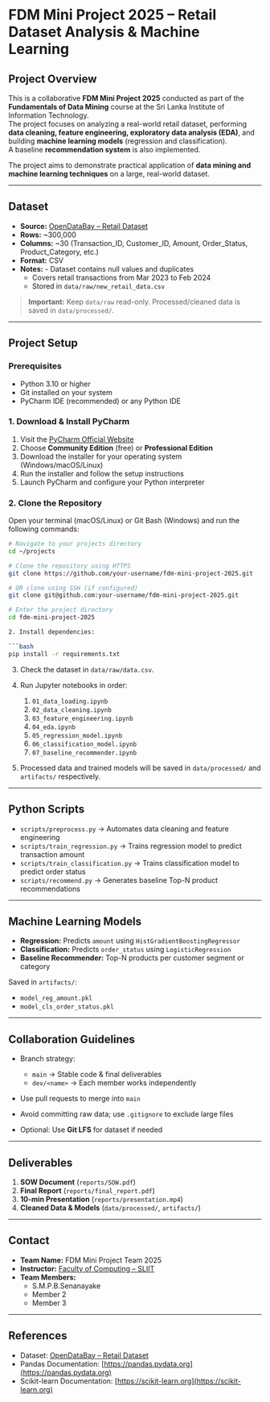 # FDM Mini Project 2025 – Retail Dataset Analysis & Machine Learning

## Project Overview
This is a collaborative **FDM Mini Project 2025** conducted as part of the **Fundamentals of Data Mining** course at the Sri Lanka Institute of Information Technology.  
The project focuses on analyzing a real-world retail dataset, performing **data cleaning, feature engineering, exploratory data analysis (EDA)**, and building **machine learning models** (regression and classification).  
A baseline **recommendation system** is also implemented.  

The project aims to demonstrate practical application of **data mining and machine learning techniques** on a large, real-world dataset.  

---

## Dataset
- **Source:** [OpenDataBay – Retail Dataset](https://www.opendatabay.com/data/consumer/327c5b3c-9f40-45bb-a79b-d5e2c9abc68a)
- **Rows:** ~300,000
- **Columns:** ~30 (Transaction_ID, Customer_ID, Amount, Order_Status, Product_Category, etc.)
- **Format:** CSV
- **Notes:** - Dataset contains null values and duplicates  
  - Covers retail transactions from Mar 2023 to Feb 2024  
  - Stored in `data/raw/new_retail_data.csv`  

> **Important:** Keep `data/raw` read-only. Processed/cleaned data is saved in `data/processed/`.

---
## Project Setup

### Prerequisites
- Python 3.10 or higher
- Git installed on your system
- PyCharm IDE (recommended) or any Python IDE

### 1. Download & Install PyCharm

1. Visit the [PyCharm Official Website](https://www.jetbrains.com/pycharm/download/)
2. Choose **Community Edition** (free) or **Professional Edition**
3. Download the installer for your operating system (Windows/macOS/Linux)
4. Run the installer and follow the setup instructions
5. Launch PyCharm and configure your Python interpreter

### 2. Clone the Repository

Open your terminal (macOS/Linux) or Git Bash (Windows) and run the following commands:

```bash
# Navigate to your projects directory
cd ~/projects

# Clone the repository using HTTPS
git clone https://github.com/your-username/fdm-mini-project-2025.git

# OR clone using SSH (if configured)
git clone git@github.com:your-username/fdm-mini-project-2025.git

# Enter the project directory
cd fdm-mini-project-2025

2. Install dependencies:

```bash
pip install -r requirements.txt
```

3. Check the dataset in `data/raw/data.csv`.

4. Run Jupyter notebooks in order:

   1. `01_data_loading.ipynb`
   2. `02_data_cleaning.ipynb`
   3. `03_feature_engineering.ipynb`
   4. `04_eda.ipynb`
   5. `05_regression_model.ipynb`
   6. `06_classification_model.ipynb`
   7. `07_baseline_recommender.ipynb`

5. Processed data and trained models will be saved in `data/processed/` and `artifacts/` respectively.

---

## Python Scripts

* `scripts/preprocess.py` → Automates data cleaning and feature engineering
* `scripts/train_regression.py` → Trains regression model to predict transaction amount
* `scripts/train_classification.py` → Trains classification model to predict order status
* `scripts/recommend.py` → Generates baseline Top-N product recommendations

---

## Machine Learning Models

* **Regression:** Predicts `amount` using `HistGradientBoostingRegressor`
* **Classification:** Predicts `order_status` using `LogisticRegression`
* **Baseline Recommender:** Top-N products per customer segment or category

Saved in `artifacts/`:

* `model_reg_amount.pkl`
* `model_cls_order_status.pkl`

---

## Collaboration Guidelines

* Branch strategy:

  * `main` → Stable code & final deliverables
  * `dev/<name>` → Each member works independently
* Use pull requests to merge into `main`
* Avoid committing raw data; use `.gitignore` to exclude large files
* Optional: Use **Git LFS** for dataset if needed

---

## Deliverables

1. **SOW Document** (`reports/SOW.pdf`)
2. **Final Report** (`reports/final_report.pdf`)
3. **10-min Presentation** (`reports/presentation.mp4`)
4. **Cleaned Data & Models** (`data/processed/`, `artifacts/`)

---

## Contact

* **Team Name:** FDM Mini Project Team 2025
* **Instructor:** [Faculty of Computing – SLIIT](https://www.sliit.lk)
* **Team Members:**
    * S.M.P.B.Senanayake
    * Member 2
    * Member 3

---

## References

* Dataset: [OpenDataBay – Retail Dataset](https://www.opendatabay.com/data/consumer/327c5b3c-9f40-45bb-a79b-d5e2c9abc68a)
* Pandas Documentation: [https://pandas.pydata.org](https://pandas.pydata.org)
* Scikit-learn Documentation: [https://scikit-learn.org](https://scikit-learn.org)
```
